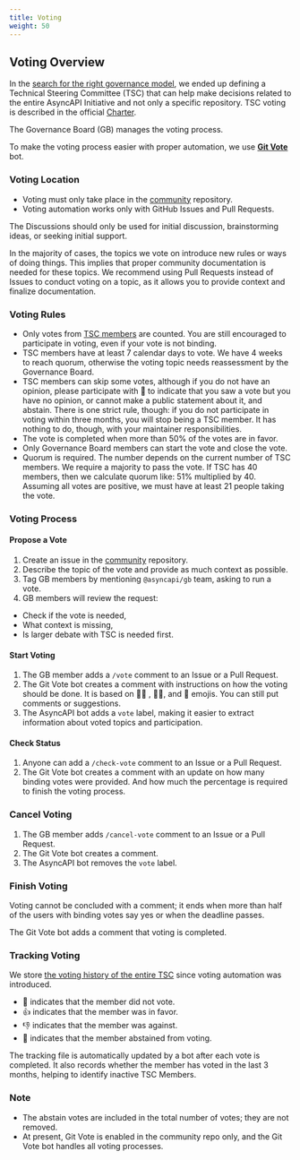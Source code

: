 ```yaml
---
title: Voting
weight: 50
---
```


## Voting Overview

In the [search for the right governance model](https://www.asyncapi.com/blog/governance-motivation), we ended up defining a Technical Steering Committee (TSC) that can help make decisions related to the entire AsyncAPI Initiative and not only a specific repository. TSC voting is described in the official [Charter](CHARTER#5-tsc-voting). 

The Governance Board (GB) manages the voting process.

To make the voting process easier with proper automation, we use [**Git Vote**](https://github.com/cncf/gitvote) bot.

### Voting Location

- Voting must only take place in the [community](https://github.com/asyncapi/community) repository.
- Voting automation works only with GitHub Issues and Pull Requests.

The Discussions should only be used for initial discussion, brainstorming ideas, or seeking initial support.

In the majority of cases, the topics we vote on introduce new rules or ways of doing things. This implies that proper community documentation is needed for these topics. We recommend using Pull Requests instead of Issues to conduct voting on a topic, as it allows you to provide context and finalize documentation.

### Voting Rules

- Only votes from [TSC members](https://www.asyncapi.com/community/tsc) are counted. You are still encouraged to participate in voting, even if your vote is not binding.
- TSC members have at least 7 calendar days to vote. We have 4 weeks to reach quorum, otherwise the voting topic needs reassessment by the Governance Board.
- TSC members can skip some votes, although if you do not have an opinion, please participate with 👀 to indicate that you saw a vote but you have no opinion, or cannot make a public statement about it, and abstain. There is one strict rule, though: if you do not participate in voting within three months, you will stop being a TSC member. It has nothing to do, though, with your maintainer responsibilities.
- The vote is completed when more than 50% of the votes are in favor.
- Only Governance Board members can start the vote and close the vote.
- Quorum is required. The number depends on the current number of TSC members. We require a majority to pass the vote. If TSC has 40 members, then we calculate quorum like: 51% multiplied by 40. Assuming all votes are positive, we must have at least 21 people taking the vote.

### Voting Process

#### Propose a Vote

1. Create an issue in the [community](https://github.com/asyncapi/community) repository.
2. Describe the topic of the vote and provide as much context as possible.
3. Tag GB members by mentioning `@asyncapi/gb` team, asking to run a vote.
4. GB members will review the request:
 - Check if the vote is needed,
 - What context is missing,
 - Is larger debate with TSC is needed first.

#### Start Voting

1. The GB member adds a `/vote` comment to an Issue or a Pull Request.
2. The Git Vote bot creates a comment with instructions on how the voting should be done. It is based on 👍🏼 , 👎🏼, and 👀 emojis. You can still put comments or suggestions.
3. The AsyncAPI bot adds a `vote` label, making it easier to extract information about voted topics and participation.

#### Check Status

1. Anyone can add a `/check-vote` comment to an Issue or a Pull Request.
2. The Git Vote bot creates a comment with an update on how many binding votes were provided. And how much the percentage is required to finish the voting process.

### Cancel Voting

1. The GB member adds `/cancel-vote` comment to an Issue or a Pull Request.
2. The Git Vote bot creates a comment.
3. The AsyncAPI bot removes the `vote` label.

### Finish Voting

Voting cannot be concluded with a comment; it ends when more than half of the users with binding votes say yes or when the deadline passes.

The Git Vote bot adds a comment that voting is completed.

### Tracking Voting

We store [the voting history of the entire TSC](TSC_VOTING_OVERVIEW) since voting automation was introduced.

- 🔕 indicates that the member did not vote.
- 👍 indicates that the member was in favor.
- 👎 indicates that the member was against.
- 👀 indicates that the member abstained from voting.

The tracking file is automatically updated by a bot after each vote is completed. It also records whether the member has voted in the last 3 months, helping to identify inactive TSC Members.

### Note

- The abstain votes are included in the total number of votes; they are not removed.
- At present, Git Vote is enabled in the community repo only, and the Git Vote bot handles all voting processes.
